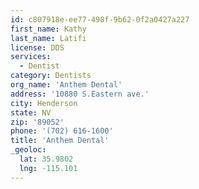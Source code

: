 ```yaml
---
id: c807918e-ee77-498f-9b62-0f2a0427a227
first_name: Kathy
last_name: Latifi
license: DDS
services:
  - Dentist
category: Dentists
org_name: 'Anthem Dental'
address: '10880 S.Eastern ave.'
city: Henderson
state: NV
zip: '89052'
phone: '(702) 616-1600'
title: 'Anthem Dental'
_geoloc:
  lat: 35.9802
  lng: -115.101
---
```

